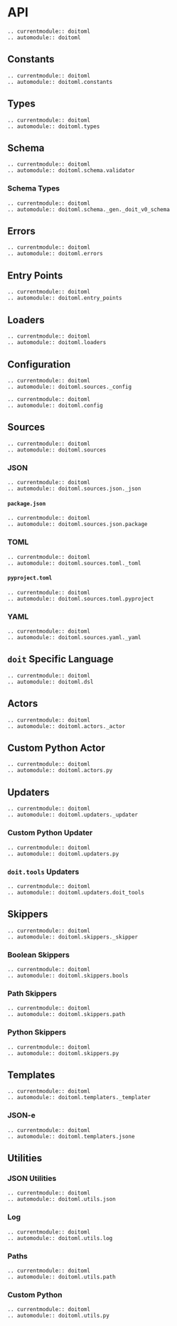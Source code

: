 # API

```{eval-rst}
.. currentmodule:: doitoml
.. automodule:: doitoml
```

## Constants

```{eval-rst}
.. currentmodule:: doitoml
.. automodule:: doitoml.constants
```

## Types

```{eval-rst}
.. currentmodule:: doitoml
.. automodule:: doitoml.types
```

## Schema

```{eval-rst}
.. currentmodule:: doitoml
.. automodule:: doitoml.schema.validator
```

### Schema Types

```{eval-rst}
.. currentmodule:: doitoml
.. automodule:: doitoml.schema._gen._doit_v0_schema
```

## Errors

```{eval-rst}
.. currentmodule:: doitoml
.. automodule:: doitoml.errors
```

## Entry Points

```{eval-rst}
.. currentmodule:: doitoml
.. automodule:: doitoml.entry_points
```

## Loaders

```{eval-rst}
.. currentmodule:: doitoml
.. automodule:: doitoml.loaders
```

## Configuration

```{eval-rst}
.. currentmodule:: doitoml
.. automodule:: doitoml.sources._config
```

```{eval-rst}
.. currentmodule:: doitoml
.. automodule:: doitoml.config
```

## Sources

```{eval-rst}
.. currentmodule:: doitoml
.. automodule:: doitoml.sources
```

### JSON

```{eval-rst}
.. currentmodule:: doitoml
.. automodule:: doitoml.sources.json._json
```

#### `package.json`

```{eval-rst}
.. currentmodule:: doitoml
.. automodule:: doitoml.sources.json.package
```

### TOML

```{eval-rst}
.. currentmodule:: doitoml
.. automodule:: doitoml.sources.toml._toml
```

#### `pyproject.toml`

```{eval-rst}
.. currentmodule:: doitoml
.. automodule:: doitoml.sources.toml.pyproject
```

### YAML

```{eval-rst}
.. currentmodule:: doitoml
.. automodule:: doitoml.sources.yaml._yaml
```

## `doit` Specific Language

```{eval-rst}
.. currentmodule:: doitoml
.. automodule:: doitoml.dsl
```

## Actors

```{eval-rst}
.. currentmodule:: doitoml
.. automodule:: doitoml.actors._actor
```

## Custom Python Actor

```{eval-rst}
.. currentmodule:: doitoml
.. automodule:: doitoml.actors.py
```

## Updaters

```{eval-rst}
.. currentmodule:: doitoml
.. automodule:: doitoml.updaters._updater
```

### Custom Python Updater

```{eval-rst}
.. currentmodule:: doitoml
.. automodule:: doitoml.updaters.py
```

### `doit.tools` Updaters

```{eval-rst}
.. currentmodule:: doitoml
.. automodule:: doitoml.updaters.doit_tools
```

## Skippers

```{eval-rst}
.. currentmodule:: doitoml
.. automodule:: doitoml.skippers._skipper
```

### Boolean Skippers

```{eval-rst}
.. currentmodule:: doitoml
.. automodule:: doitoml.skippers.bools
```

### Path Skippers

```{eval-rst}
.. currentmodule:: doitoml
.. automodule:: doitoml.skippers.path
```

### Python Skippers

```{eval-rst}
.. currentmodule:: doitoml
.. automodule:: doitoml.skippers.py
```

## Templates

```{eval-rst}
.. currentmodule:: doitoml
.. automodule:: doitoml.templaters._templater
```

### JSON-e

```{eval-rst}
.. currentmodule:: doitoml
.. automodule:: doitoml.templaters.jsone
```

## Utilities

### JSON Utilities

```{eval-rst}
.. currentmodule:: doitoml
.. automodule:: doitoml.utils.json
```

### Log

```{eval-rst}
.. currentmodule:: doitoml
.. automodule:: doitoml.utils.log
```

### Paths

```{eval-rst}
.. currentmodule:: doitoml
.. automodule:: doitoml.utils.path
```

### Custom Python

```{eval-rst}
.. currentmodule:: doitoml
.. automodule:: doitoml.utils.py
```
